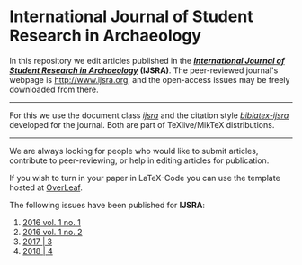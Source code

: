 International Journal of Student Research in Archaeology
====

In this repository we edit articles published in the __[_International Journal of Student Research in Archaeology_](http://www.ijsra.org) (IJSRA)__. The peer-reviewed journal's webpage is http://www.ijsra.org, and the open-access issues may be freely downloaded from there.

---
For this we use the document class [_ijsra_](https://github.com/LukasCBossert/documentclass-ijsra)
and the citation style [_biblatex-ijsra_](https://github.com/LukasCBossert/biblatex-ijsra) developed for the journal.
Both are part of TeXlive/MikTeX distributions.

---
We are always looking for people who would like to submit articles, contribute to peer-reviewing, or help in editing articles for publication.

If you wish to turn in your paper in LaTeX-Code you can use the template hosted at [OverLeaf](https://www.overleaf.com/latex/templates/template-for-international-journal-of-student-research-in-archaeology-ijsra/nwdmgkqqxkhd#.WF2fkLGYwiM).

The following issues have been published for **IJSRA**:

1. [2016 vol. 1 no. 1](https://github.com/LukasCBossert/ijsra/blob/master/issues-completed-pdf/ijsra_2016_01_01.pdf)
2. [2016 vol. 1 no. 2](https://github.com/LukasCBossert/ijsra/blob/master/issues-completed-pdf/ijsra_2016_01_02/ijsra_2016_01_02.pdf)
3. [2017 | 3](https://github.com/LukasCBossert/ijsra/blob/master/issues-completed-pdf/ijsra_2017_03/ijsra_2017_03-00.pdf)
4. [2018 | 4](https://github.com/LukasCBossert/ijsra/blob/master/issues-completed-pdf/ijsra_2017_04/)
